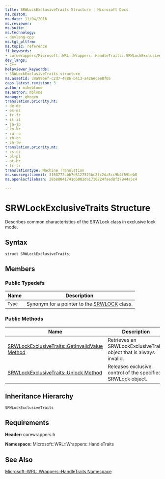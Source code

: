 ```yaml
---
title: SRWLockExclusiveTraits Structure | Microsoft Docs
ms.custom: 
ms.date: 11/04/2016
ms.reviewer: 
ms.suite: 
ms.technology:
- devlang-cpp
ms.tgt_pltfrm: 
ms.topic: reference
f1_keywords:
- corewrappers/Microsoft::WRL::Wrappers::HandleTraits::SRWLockExclusiveTraits
dev_langs:
- C++
helpviewer_keywords:
- SRWLockExclusiveTraits structure
ms.assetid: 38a996ef-c2d7-4886-b413-a426ecee8f05
caps.latest.revision: 3
author: mikeblome
ms.author: mblome
manager: ghogen
translation.priority.ht:
- de-de
- es-es
- fr-fr
- it-it
- ja-jp
- ko-kr
- ru-ru
- zh-cn
- zh-tw
translation.priority.mt:
- cs-cz
- pl-pl
- pt-br
- tr-tr
translationtype: Machine Translation
ms.sourcegitcommit: 3168772cbb7e8127523bc2fc2da5cc9b4f59beb8
ms.openlocfilehash: 28b88041741d6002da1710724faed8f37944a5c4

---
```

# SRWLockExclusiveTraits Structure
Describes common characteristics of the SRWLock class in exclusive lock mode.  
  
## Syntax  
  
```  
struct SRWLockExclusiveTraits;  
```  
  
## Members  
  
### Public Typedefs  
  
|Name|Description|  
|----------|-----------------|  
|`Type`|Synonym for a pointer to the [SRWLOCK](../windows/srwlock-class.md) class.|  
  
### Public Methods  
  
|Name|Description|  
|----------|-----------------|  
|[SRWLockExclusiveTraits::GetInvalidValue Method](../windows/srwlockexclusivetraits-getinvalidvalue-method.md)|Retrieves an SRWLockExclusiveTraits object that is always invalid.|  
|[SRWLockExclusiveTraits::Unlock Method](../windows/srwlockexclusivetraits-unlock-method.md)|Releases exclusive control of the specified SRWLock object.|  
  
## Inheritance Hierarchy  
 `SRWLockExclusiveTraits`  
  
## Requirements  
 **Header:** corewrappers.h  
  
 **Namespace:** Microsoft::WRL::Wrappers::HandleTraits  
  
## See Also  
 [Microsoft::WRL::Wrappers::HandleTraits Namespace](../windows/microsoft-wrl-wrappers-handletraits-namespace.md)


<!--HONumber=Jan17_HO2-->


